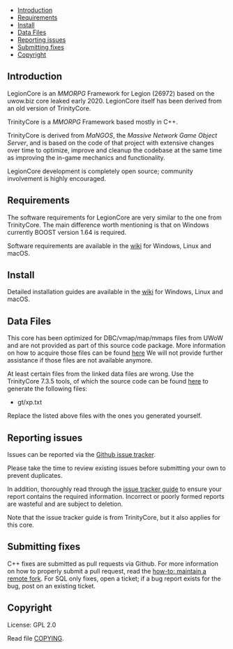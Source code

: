 * [Introduction](#introduction)
* [Requirements](#requirements)
* [Install](#install)
* [Data Files](#data-files)
* [Reporting issues](#reporting-issues)
* [Submitting fixes](#submitting-fixes)
* [Copyright](#copyright)

## Introduction

LegionCore is an *MMORPG* Framework for Legion (26972) based on the uwow.biz core leaked early 2020.
LegionCore itself has been derived from an old version of TrinityCore.

TrinityCore is a *MMORPG* Framework based mostly in C++.

TrinityCore is derived from *MaNGOS*, the *Massive Network Game Object Server*, and is
based on the code of that project with extensive changes over time to optimize,
improve and cleanup the codebase at the same time as improving the in-game
mechanics and functionality.

LegionCore development is completely open source; community involvement is highly encouraged.


## Requirements

The software requirements for LegionCore are very similar to the one from TrinityCore.
The main difference worth mentioning is that on Windows currently BOOST version 1.64 is required.

Software requirements are available in the [wiki](https://www.trinitycore.info/display/tc/Requirements) for
Windows, Linux and macOS.


## Install

Detailed installation guides are available in the [wiki](https://www.trinitycore.info/display/tc/Installation+Guide) for
Windows, Linux and macOS.


## Data Files

This core has been optimized for DBC/vmap/map/mmaps files from UWoW and are not provided as part of this source code package.
More information on how to acquire those files can be found [here](https://www.emucoach.com/legion-7-3-5-/6945-repack-7-3-5-legion-wow-repack-wow-legion-7-3-5-repack-blizzlike-fun.html)
We will not provide further assistance if those files are not available anymore.

At least certain files from the linked data files are wrong.
Use the TrinityCore 7.3.5 tools, of which the source code can be found [here](https://github.com/TrinityCore/TrinityCore/releases/tag/7.3.5%2F26972) to generate the following files:
* gt/xp.txt

Replace the listed above files with the ones you generated yourself.

## Reporting issues

Issues can be reported via the [Github issue tracker](https://github.com/dufernst/LegionCore-7.3.5/issues).

Please take the time to review existing issues before submitting your own to
prevent duplicates.

In addition, thoroughly read through the [issue tracker guide](https://community.trinitycore.org/topic/37-the-trinitycore-issuetracker-and-you/) to ensure
your report contains the required information. Incorrect or poorly formed
reports are wasteful and are subject to deletion.

Note that the issue tracker guide is from TrinityCore, but it also applies for this core.


## Submitting fixes

C++ fixes are submitted as pull requests via Github. For more information on how to
properly submit a pull request, read the [how-to: maintain a remote fork](https://community.trinitycore.org/topic/9002-howto-maintain-a-remote-fork-for-pull-requests-tortoisegit/).
For SQL only fixes, open a ticket; if a bug report exists for the bug, post on an existing ticket.


## Copyright

License: GPL 2.0

Read file [COPYING](COPYING).
